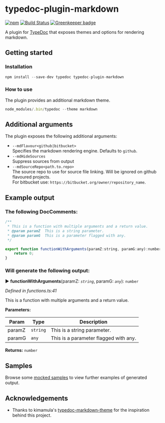 # typedoc-plugin-markdown

[![npm](https://img.shields.io/npm/v/typedoc-plugin-markdown.svg)](https://www.npmjs.com/package/typedoc-plugin-markdown)
[![Build Status](https://travis-ci.org/tgreyuk/typedoc-plugin-markdown.svg?branch=master)](https://travis-ci.org/tgreyuk/typedoc-plugin-markdown)
[![Greenkeeper badge](https://badges.greenkeeper.io/tgreyuk/typedoc-plugin-markdown.svg)](https://greenkeeper.io/)

A plugin for [TypeDoc](https://github.com/TypeStrong/typedoc) that exposes themes and options for rendering markdown.

## Getting started

### Installation

```javascript
npm install --save-dev typedoc typedoc-plugin-markdown
```

### How to use

The plugin provides an additional markdown theme.

```javascript
node_modules/.bin/typedoc --theme markdown
```

## Additional arguments

The plugin exposes the following additional arguments:

* `--mdFlavour<github|bitbucket>`<br />
Specifies the markdown rendering engine.  Defaults to `github`.
* `--mdHideSources`<br />
Suppress sources from output 
* `--mdSourceRepo<path.to.repo>`<br />
The source repo to use for source file linking. Will be ignored on github flavoured projects.<br />
For bitbucket use: `https://bitbucket.org/owner/repository_name`.<br />


## Example output

### The following DocComments:

```javascript
/**
 * This is a function with multiple arguments and a return value.
 * @param paramZ  This is a string parameter.
 * @param paramG  This is a parameter flagged with any.
 */

export function functionWithArguments(paramZ:string, paramG:any):number {
    return 0;
}
```
 
### Will generate the following output:

► **functionWithArguments**(paramZ: *`string`*, paramG: *`any`*): `number`

*Defined in functions.ts:41*

This is a function with multiple arguments and a return value.

**Parameters:**

| Param  | Type                | Description  |
| ------ | ------------------- | ------------ |
| paramZ | `string` | This is a string parameter. |
| paramG | `any` | This is a parameter flagged with any.|

**Returns:** `number`

## Samples

Browse some <a href="https://github.com/tgreyuk/typedoc-plugin-markdown/tree/master/tests/mocks/default/README.md">mocked samples</a> to view further examples of generated output. 

## Acknowledgements

* Thanks to kimamula's [typedoc-markdown-theme](https://github.com/kimamula/typedoc-markdown-theme) for the inspiration behind this project.
